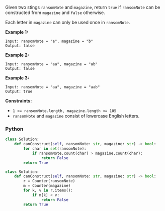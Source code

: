 Given two stings  `ransomNote`  and  `magazine`, return  `true`  if  `ransomNote`  can be constructed from  `magazine`  and  `false`  otherwise.

Each letter in  `magazine`  can only be used once in  `ransomNote`.

**Example 1:**
```
Input: ransomNote = "a", magazine = "b"
Output: false
```

**Example 2:**
```
Input: ransomNote = "aa", magazine = "ab"
Output: false
```

**Example 3:**
```
Input: ransomNote = "aa", magazine = "aab"
Output: true
```

**Constraints:**
-   `1 <= ransomNote.length, magazine.length <= 105`
-   `ransomNote`  and  `magazine`  consist of lowercase English letters.

### Python
```python
class Solution:
    def canConstruct(self, ransomNote: str, magazine: str) -> bool:
        for char in set(ransomNote):
            if ransomNote.count(char) > magazine.count(char):
                return False
        return True
```

```python
class Solution:
    def canConstruct(self, ransomNote: str, magazine: str) -> bool:
        r = Counter(ransomNote)
        m = Counter(magazine)
        for k, v in r.items():
            if m[k] < v:
                return False
        return True
```